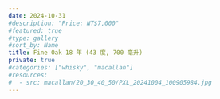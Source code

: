 ```yaml
---
date: 2024-10-31
#description: "Price: NT$7,000"
#featured: true
#type: gallery
#sort_by: Name
title: Fine Oak 18 年 (43 度, 700 毫升)
private: true
#categories: ["whisky", "macallan"]
#resources:
#  - src: macallan/20_30_40_50/PXL_20241004_100905984.jpg
---
```

